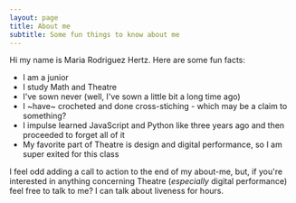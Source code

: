 ```yaml
---
layout: page
title: About me
subtitle: Some fun things to know about me
---
```


Hi my name is Maria Rodriguez Hertz. Here are some fun facts:

- I am a junior
- I study Math and Theatre
- I've sown never (well, I've sown a little bit a long time ago)
- I ~have~ crocheted and done cross-stiching - which may be a claim to something?
- I impulse learned JavaScript and Python like three years ago and then proceeded to forget all of it
- My favorite part of Theatre is design and digital performance, so I am super exited for this class

I feel odd adding a call to action to the end of my about-me, but, if you're interested in anything concerning Theatre (*especially* digital performance) feel free to talk to me? I can talk about liveness for hours.
